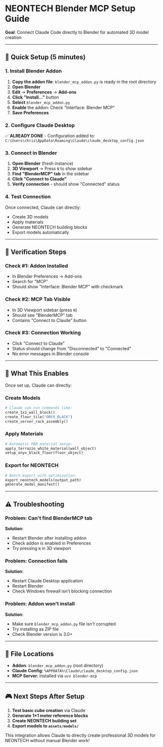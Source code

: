 # NEONTECH Blender MCP Setup Guide

**Goal**: Connect Claude Code directly to Blender for automated 3D model creation

---

## 🚀 **Quick Setup (5 minutes)**

### **1. Install Blender Addon**
1. **Copy the addon file**: `blender_mcp_addon.py` is ready in the root directory
2. **Open Blender**
3. **Edit** → **Preferences** → **Add-ons**
4. **Click "Install..."** button
5. **Select** `blender_mcp_addon.py`
6. **Enable** the addon: Check "Interface: Blender MCP"
7. **Save Preferences**

### **2. Configure Claude Desktop**
✅ **ALREADY DONE** - Configuration added to:
`C:\Users\chris\AppData\Roaming\Claude\claude_desktop_config.json`

### **3. Connect in Blender**
1. **Open Blender** (fresh instance)
2. **3D Viewport** → Press `N` to show sidebar
3. **Find "BlenderMCP" tab** in the sidebar
4. **Click "Connect to Claude"**
5. **Verify connection** - should show "Connected" status

### **4. Test Connection**
Once connected, Claude can directly:
- Create 3D models
- Apply materials 
- Generate NEONTECH building blocks
- Export models automatically

---

## 🔧 **Verification Steps**

### **Check #1: Addon Installed**
- In Blender Preferences → Add-ons
- Search for "MCP"
- Should show "Interface: Blender MCP" with checkmark

### **Check #2: MCP Tab Visible**
- In 3D Viewport sidebar (press `N`)
- Should see "BlenderMCP" tab
- Contains "Connect to Claude" button

### **Check #3: Connection Working**
- Click "Connect to Claude"
- Status should change from "Disconnected" to "Connected"
- No error messages in Blender console

---

## 🎯 **What This Enables**

Once set up, Claude can directly:

### **Create Models**
```python
# Claude can run commands like:
create_1x1_wall_block()
create_floor_tile("ONYX_BLACK")
create_server_rack_assembly()
```

### **Apply Materials**
```python
# Automatic PBR material setup:
apply_terrazzo_white_material(wall_object)
setup_onyx_black_floor(floor_object)
```

### **Export for NEONTECH**
```python
# Batch export with optimization:
export_neontech_models(output_path)
generate_model_manifest()
```

---

## ⚠️ **Troubleshooting**

### **Problem**: Can't find BlenderMCP tab
**Solution**: 
- Restart Blender after installing addon
- Check addon is enabled in Preferences
- Try pressing `N` in 3D viewport

### **Problem**: Connection fails
**Solution**:
- Restart Claude Desktop application
- Restart Blender
- Check Windows firewall isn't blocking connection

### **Problem**: Addon won't install
**Solution**:
- Make sure `blender_mcp_addon.py` file isn't corrupted
- Try installing as ZIP file
- Check Blender version is 3.0+

---

## 📁 **File Locations**

- **Addon**: `blender_mcp_addon.py` (root directory)
- **Claude Config**: `%APPDATA%\Claude\claude_desktop_config.json`
- **MCP Server**: Installed via `uvx blender-mcp`

---

## 🎮 **Next Steps After Setup**

1. **Test basic cube creation** via Claude
2. **Generate 1×1 meter reference blocks**
3. **Create NEONTECH building set**
4. **Export models to `assets/models/`**

This integration allows Claude to directly create professional 3D models for NEONTECH without manual Blender work!
